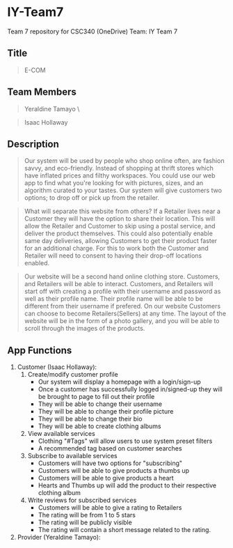 # IY-Team7

Team 7 repository for CSC340 (OneDrive)
Team: IY Team 7

## Title
> E-COM 

## Team Members
> Yeraldine Tamayo \

> Isaac Hollaway

## Description 
> Our system will be used by people who shop online often, are fashion savvy, and eco-friendly. 
> Instead of shopping at thrift stores which have inflated prices and filthy workspaces. 
> You could use our web app to find what you're looking for with pictures, sizes, and an algorithm curated to your tastes. 
> Our system will give customers two options; to drop off or pick up from the retailer.

> What will separate this website from others? If a Retailer lives near a Customer they will have the option to share their location. 
> This will allow the Retailer and Customer to skip using a postal service, and deliver the product themselves. 
> This could also potentially enable same day deliveries, allowing Customers to get their product faster for an additional charge. 
> For this to work both the Customer and Retailer will need to consent to having their drop-off locations enabled. 

> Our website will be a second hand online clothing store. Customers, and Retailers will be able to interact. 
> Customers, and Retailers will start off with creating a profile with their username and password as well as their profile name. 
> Their profile name will be able to be different from their username if prefered. 
> On our website Customers can choose to become Retailers(Sellers) at any time. 
> The layout of the website will be in the form of a photo gallery, and you will be able to scroll through the images of the products.

## App Functions
1. Customer (Isaac Hollaway):
    1. Create/modify customer profile 
        - Our system will display a homepage with a login/sign-up
        - Once a customer has successfully logged in/signed-up they will be brought to page to fill out their profile
        - They will be able to change their username
        - They will be able to change their profile picture
        - They will be able to change their bio
        - They will be able to create clothing albums
    2. View available services 
        - Clothing "#Tags" will allow users to use system preset filters
        - A recommended tag based on customer searches 
    3. Subscribe to available services
        - Customers will have two options for "subscribing"
        - Customers will be able to give products a thumbs up
        - Customers will be able to give products a heart
        - Hearts and Thumbs up will add the product to their respective clothing album 
    4. Write reviews for subscribed services 
        - Customers will be able to give a rating to Retailers
        - The rating will be from 1 to 5 stars
        - The rating will be publicly visible
        - The rating will contain a short message related to the rating.
2. Provider (Yeraldine Tamayo):
